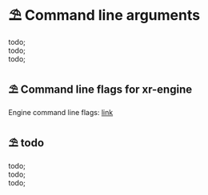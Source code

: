 # ⛱ Command line arguments

todo; <br/>
todo; <br/>
todo; <br/>

## ⛱ Command line flags for xr-engine

Engine command line flags: [link](https://github.com/OpenXRay/xray-16/wiki/%5BEN%5D-Engine's-command-line-keys)

## ⛱ todo

todo; <br/>
todo; <br/>
todo; <br/>
